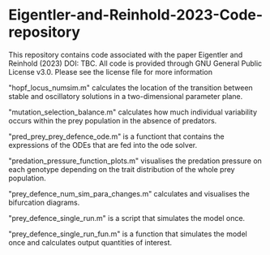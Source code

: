 # Eigentler-and-Reinhold-2023-Code-repository 
This repository contains code associated with the paper Eigentler and Reinhold (2023) DOI: TBC.
All code is provided through GNU General Public License v3.0. Please see the license file for more information

"hopf_locus_numsim.m" calculates the location of the transition between stable and oscillatory solutions in a two-dimensional parameter plane.

"mutation_selection_balance.m" calculates how much individual variability occurs within the prey population in the absence of predators.

"pred_prey_prey_defence_ode.m" is a functiont that contains the expressions of the ODEs that are fed into the ode solver.

"predation_pressure_function_plots.m" visualises the predation pressure on each genotype depending on the trait distribution of the whole prey population.

"prey_defence_num_sim_para_changes.m" calculates and visualises the bifurcation diagrams.

"prey_defence_single_run.m" is a script that simulates the model once.

"prey_defence_single_run_fun.m" is a function that simulates the model once and calculates output quantities of interest.


